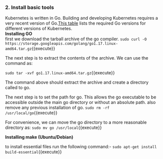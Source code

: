 ### 2. Install basic tools

Kubernetes is written in Go. Building and developing Kubernetes requires a very recent version of Go.[This table](https://github.com/kubernetes/community/blob/master/contributors/devel/development.md#go) lists the required Go versions for different versions of Kubernetes. <br /> 
**Installing GO**<br /> 
first we download the tarball archive of the go compiler.
`sudo curl -O https://storage.googleapis.com/golang/go1.17.linux-amd64.tar.gz`{{execute}} <br /> 

The next step is to extract the contents of the archive. We can use the command as:

`sudo tar -xvf go1.17.linux-amd64.tar.gz`{{execute}} <br /> 

The command above should extract the archive and create a directory called to go.

The next step is to set the path for go. This allows the go executable to be accessible outside the main go directory or without an absolute path.
 also remove any previous installation of go.
`sudo rm -rf /usr/local/go`{{execute}}<br /> 

For convenience, we can move the go directory to a more reasonable directory as:
`sudo mv go /usr/local`{{execute}}<br /> 

**Installing make (Ubuntu/Debian)** <br /> 

 to install essential files run the following command:-
`sudo apt-get install build-essential`{{execute}}